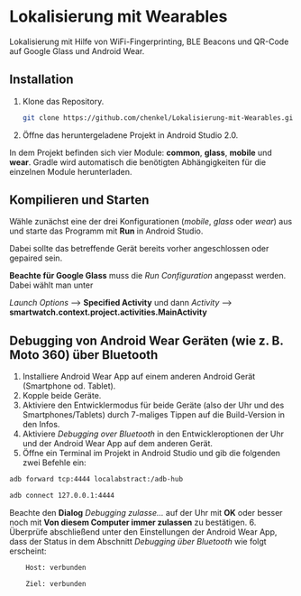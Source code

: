 # Lokalisierung mit Wearables

Lokalisierung mit Hilfe von WiFi-Fingerprinting, BLE Beacons und QR-Code auf Google Glass und Android Wear.

## Installation
1. Klone das Repository.
	``` sh 
	git clone https://github.com/chenkel/Lokalisierung-mit-Wearables.git
	```
	
2. Öffne das heruntergeladene Projekt in Android Studio 2.0.

In dem Projekt befinden sich vier Module: **common**, **glass**, **mobile** und **wear**.
Gradle wird automatisch die benötigten Abhängigkeiten für die einzelnen Module herunterladen.

## Kompilieren und Starten

Wähle zunächst eine der drei Konfigurationen (*mobile*, *glass* oder *wear*) aus und starte das Programm mit **Run** in Android Studio. 

Dabei sollte das betreffende Gerät bereits vorher angeschlossen oder gepaired sein.

**Beachte für Google Glass** muss die *Run Configuration* angepasst werden. Dabei wählt man unter

*Launch Options* --> **Specified Activity** und dann 
*Activity* --> **smartwatch.context.project.activities.MainActivity**
	
## Debugging von Android Wear Geräten (wie z. B. Moto 360) über Bluetooth
1. Installiere Android Wear App auf einem anderen Android Gerät (Smartphone od. Tablet).
2. Kopple beide Geräte.
3. Aktiviere den Entwicklermodus für beide Geräte (also der Uhr und des Smartphones/Tablets)  durch 7-maliges Tippen auf die Build-Version in den Infos.
4. Aktiviere *Debugging over Bluetooth* in den Entwickleroptionen der Uhr und der Android Wear App auf dem anderen Gerät.
5. Öffne ein Terminal im Projekt in Android Studio und gib die folgenden zwei Befehle ein:
``` sh 
adb forward tcp:4444 localabstract:/adb-hub    
``` 	
``` sh 
adb connect 127.0.0.1:4444    
```
Beachte den **Dialog** *Debugging zulasse...* auf der Uhr mit **OK** oder besser noch mit **Von diesem Computer immer zulassen** zu bestätigen.
6. Überprüfe abschließend unter den Einstellungen der Android Wear App, dass der Status in dem Abschnitt *Debugging über Bluetooth* wie folgt erscheint:
``` sh 
    Host: verbunden
``` 	
``` sh 
    Ziel: verbunden
```

